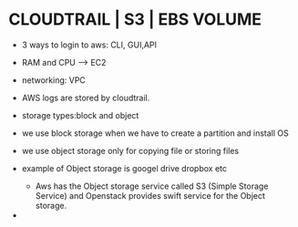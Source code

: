 # CLOUDTRAIL | S3 | EBS VOLUME
- 3 ways to login to aws: CLI, GUI,API

- RAM and CPU --> EC2
- networking: VPC
- AWS logs are stored by cloudtrail.
-  storage types:block and object
-  we use block storage when we have to create a partition and install OS
- we use object storage only for copying file or storing files 
- example of Object storage is googel drive dropbox etc 
  - Aws has the Object storage service called S3 (Simple Storage Service) and Openstack provides swift service for the Object storage. 
- 

